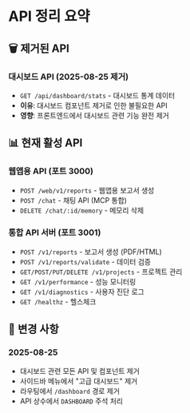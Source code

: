 # API 정리 요약

## 🗑️ 제거된 API

### 대시보드 API (2025-08-25 제거)
- `GET /api/dashboard/stats` - 대시보드 통계 데이터
- **이유**: 대시보드 컴포넌트 제거로 인한 불필요한 API
- **영향**: 프론트엔드에서 대시보드 관련 기능 완전 제거

## 📊 현재 활성 API

### 웹앱용 API (포트 3000)
- `POST /web/v1/reports` - 웹앱용 보고서 생성
- `POST /chat` - 채팅 API (MCP 통합)
- `DELETE /chat/:id/memory` - 메모리 삭제

### 통합 API 서버 (포트 3001)
- `POST /v1/reports` - 보고서 생성 (PDF/HTML)
- `POST /v1/reports/validate` - 데이터 검증
- `GET/POST/PUT/DELETE /v1/projects` - 프로젝트 관리
- `GET /v1/performance` - 성능 모니터링
- `GET /v1/diagnostics` - 사용자 진단 로그
- `GET /healthz` - 헬스체크

## 🔄 변경 사항

### 2025-08-25
- 대시보드 관련 모든 API 및 컴포넌트 제거
- 사이드바 메뉴에서 "고급 대시보드" 제거
- 라우팅에서 `/dashboard` 경로 제거
- API 상수에서 `DASHBOARD` 주석 처리
